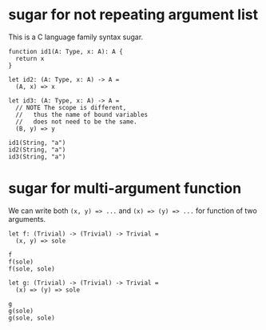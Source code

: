 # sugar for not repeating argument list

This is a C language family syntax sugar.

``` cicada
function id1(A: Type, x: A): A {
  return x
}

let id2: (A: Type, x: A) -> A =
  (A, x) => x

let id3: (A: Type, x: A) -> A =
  // NOTE The scope is different,
  //   thus the name of bound variables
  //   does not need to be the same.
  (B, y) => y

id1(String, "a")
id2(String, "a")
id3(String, "a")
```

# sugar for multi-argument function

We can write both `(x, y) => ...` and `(x) => (y) => ...` for function of two arguments.

``` cicada
let f: (Trivial) -> (Trivial) -> Trivial =
  (x, y) => sole

f
f(sole)
f(sole, sole)

let g: (Trivial) -> (Trivial) -> Trivial =
  (x) => (y) => sole

g
g(sole)
g(sole, sole)
```
